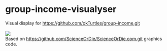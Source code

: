 # group-income-visualyser
Visual display for https://github.com/okTurtles/group-income.git
<br><br>
<img src="https://github.com/CrazedCoding/group-income-visualyser/raw/main/VisualyserDemo.gif">
<br>
Based on https://github.com/ScienceOrDie/ScienceOrDie.com.git graphics code.
<br>
